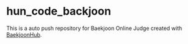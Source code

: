 # hun_code_backjoon
This is a auto push repository for Baekjoon Online Judge created with [BaekjoonHub](https://github.com/BaekjoonHub/BaekjoonHub).

